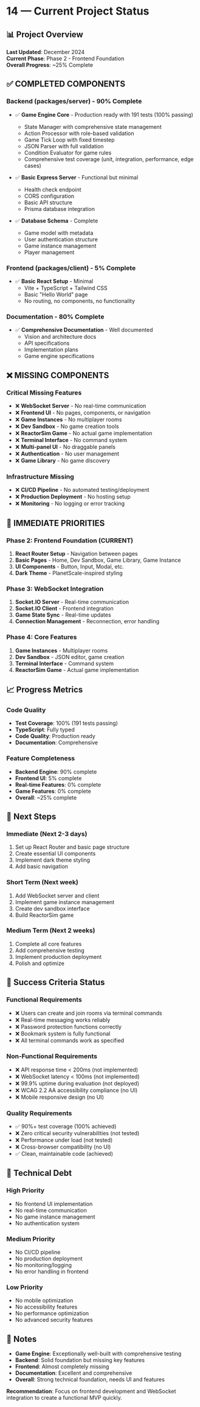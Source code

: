# 14 — Current Project Status

## 📊 **Project Overview**
**Last Updated**: December 2024  
**Current Phase**: Phase 2 - Frontend Foundation  
**Overall Progress**: ~25% Complete

## ✅ **COMPLETED COMPONENTS**

### Backend (packages/server) - 90% Complete
- ✅ **Game Engine Core** - Production ready with 191 tests (100% passing)
  - State Manager with comprehensive state management
  - Action Processor with role-based validation
  - Game Tick Loop with fixed timestep
  - JSON Parser with full validation
  - Condition Evaluator for game rules
  - Comprehensive test coverage (unit, integration, performance, edge cases)

- ✅ **Basic Express Server** - Functional but minimal
  - Health check endpoint
  - CORS configuration
  - Basic API structure
  - Prisma database integration

- ✅ **Database Schema** - Complete
  - Game model with metadata
  - User authentication structure
  - Game instance management
  - Player management

### Frontend (packages/client) - 5% Complete
- ✅ **Basic React Setup** - Minimal
  - Vite + TypeScript + Tailwind CSS
  - Basic "Hello World" page
  - No routing, no components, no functionality

### Documentation - 80% Complete
- ✅ **Comprehensive Documentation** - Well documented
  - Vision and architecture docs
  - API specifications
  - Implementation plans
  - Game engine specifications

## ❌ **MISSING COMPONENTS**

### Critical Missing Features
- ❌ **WebSocket Server** - No real-time communication
- ❌ **Frontend UI** - No pages, components, or navigation
- ❌ **Game Instances** - No multiplayer rooms
- ❌ **Dev Sandbox** - No game creation tools
- ❌ **ReactorSim Game** - No actual game implementation
- ❌ **Terminal Interface** - No command system
- ❌ **Multi-panel UI** - No draggable panels
- ❌ **Authentication** - No user management
- ❌ **Game Library** - No game discovery

### Infrastructure Missing
- ❌ **CI/CD Pipeline** - No automated testing/deployment
- ❌ **Production Deployment** - No hosting setup
- ❌ **Monitoring** - No logging or error tracking

## 🎯 **IMMEDIATE PRIORITIES**

### Phase 2: Frontend Foundation (CURRENT)
1. **React Router Setup** - Navigation between pages
2. **Basic Pages** - Home, Dev Sandbox, Game Library, Game Instance
3. **UI Components** - Button, Input, Modal, etc.
4. **Dark Theme** - PlanetScale-inspired styling

### Phase 3: WebSocket Integration
1. **Socket.IO Server** - Real-time communication
2. **Socket.IO Client** - Frontend integration
3. **Game State Sync** - Real-time updates
4. **Connection Management** - Reconnection, error handling

### Phase 4: Core Features
1. **Game Instances** - Multiplayer rooms
2. **Dev Sandbox** - JSON editor, game creation
3. **Terminal Interface** - Command system
4. **ReactorSim Game** - Actual game implementation

## 📈 **Progress Metrics**

### Code Quality
- **Test Coverage**: 100% (191 tests passing)
- **TypeScript**: Fully typed
- **Code Quality**: Production ready
- **Documentation**: Comprehensive

### Feature Completeness
- **Backend Engine**: 90% complete
- **Frontend UI**: 5% complete
- **Real-time Features**: 0% complete
- **Game Features**: 0% complete
- **Overall**: ~25% complete

## 🚀 **Next Steps**

### Immediate (Next 2-3 days)
1. Set up React Router and basic page structure
2. Create essential UI components
3. Implement dark theme styling
4. Add basic navigation

### Short Term (Next week)
1. Add WebSocket server and client
2. Implement game instance management
3. Create dev sandbox interface
4. Build ReactorSim game

### Medium Term (Next 2 weeks)
1. Complete all core features
2. Add comprehensive testing
3. Implement production deployment
4. Polish and optimize

## 🎯 **Success Criteria Status**

### Functional Requirements
- ❌ Users can create and join rooms via terminal commands
- ❌ Real-time messaging works reliably
- ❌ Password protection functions correctly
- ❌ Bookmark system is fully functional
- ❌ All terminal commands work as specified

### Non-Functional Requirements
- ❌ API response time < 200ms (not implemented)
- ❌ WebSocket latency < 100ms (not implemented)
- ❌ 99.9% uptime during evaluation (not deployed)
- ❌ WCAG 2.2 AA accessibility compliance (no UI)
- ❌ Mobile responsive design (no UI)

### Quality Requirements
- ✅ 90%+ test coverage (100% achieved)
- ❌ Zero critical security vulnerabilities (not tested)
- ❌ Performance under load (not tested)
- ❌ Cross-browser compatibility (no UI)
- ✅ Clean, maintainable code (achieved)

## 🔧 **Technical Debt**

### High Priority
- No frontend UI implementation
- No real-time communication
- No game instance management
- No authentication system

### Medium Priority
- No CI/CD pipeline
- No production deployment
- No monitoring/logging
- No error handling in frontend

### Low Priority
- No mobile optimization
- No accessibility features
- No performance optimization
- No advanced security features

## 📝 **Notes**

- **Game Engine**: Exceptionally well-built with comprehensive testing
- **Backend**: Solid foundation but missing key features
- **Frontend**: Almost completely missing
- **Documentation**: Excellent and comprehensive
- **Overall**: Strong technical foundation, needs UI and features

**Recommendation**: Focus on frontend development and WebSocket integration to create a functional MVP quickly.
